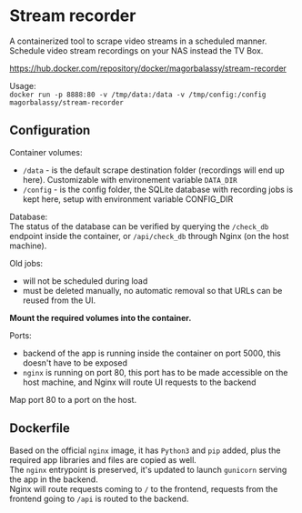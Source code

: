 # Stream recorder

A containerized tool to scrape video streams in a scheduled manner.  
Schedule video stream recordings on your NAS instead the TV Box.

https://hub.docker.com/repository/docker/magorbalassy/stream-recorder

Usage:   
`docker run -p 8888:80 -v /tmp/data:/data -v /tmp/config:/config magorbalassy/stream-recorder`

## Configuration

Container volumes:  
- `/data` - is the default scrape destination folder (recordings will end up here). Customizable with environement variable `DATA_DIR`   
- `/config` - is the config folder, the SQLite database with recording jobs is kept here, setup with environment variable CONFIG_DIR

Database:  
The status of the database can be verified by querying the `/check_db` endpoint inside the container, or `/api/check_db` through Nginx (on the host machine). 

Old jobs:
- will not be scheduled during load 
- must be deleted manually, no automatic removal so that URLs can be reused from the UI.

**Mount the required volumes into the container.**

Ports: 
- backend of the app is running inside the container on port 5000, this doesn't have to be exposed
- `nginx` is running on port 80, this port has to be made accessible on the host machine, and Nginx will route UI requests to the backend

Map port 80 to a port on the host.

## Dockerfile

Based on the official `nginx` image, it has `Python3` and `pip` added, plus the required app libraries and files are copied as well.  
The `nginx` entrypoint is preserved, it's updated to launch `gunicorn` serving the app in the backend.  
Nginx will route requests coming to `/` to the frontend, requests from the frontend going to `/api` is routed to the backend.  

